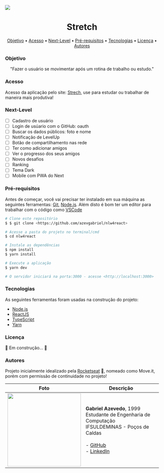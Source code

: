 <img style=(widht:75%) src="assets/index.gif">
<h1 align="center">Stretch</h1>

<p align="center">
 <a href="#Objetivo">Objetivo</a> •
 <a href="#Acesso">Acesso</a> •
 <a href="#Next-Level">Next-Level</a> • 
 <a href="#Pré-requisitos">Pré-requisitos</a> • 
 <a href="#Tecnologias">Tecnologias</a> • 
 <a href="#Licença">Licença</a> • 
 <a href="#Autores">Autores</a>
</p>


### Objetivo

<p align="center">"Fazer o usuário se movimentar após um rotina de trabalho ou estudo."</p>

### Acesso

Acesso da aplicação pelo site: <a align="center" href="https://stretch-azevgabriel.vercel.app/">Strech</a>, use para estudar ou trabalhar de maneira mais produtiva!

### Next-Level

- [ ] Cadastro de usuário
- [ ] Login de usúario com o GitHub: oauth
- [ ] Buscar os dados públicos: foto e nome
- [ ] Notificação de LevelUp
- [ ] Botão de compartilhamento nas rede
- [ ] Ter como adicionar amigos
- [ ] Ver o progresso dos seus amigos
- [ ] Novos desafios
- [ ] Ranking
- [ ] Tema Dark
- [ ] Mobile com PWA do Next

### Pré-requisitos

Antes de começar, você vai precisar ter instalado em sua máquina as seguintes ferramentas:
[Git](https://git-scm.com), [Node.js](https://nodejs.org/en/). 
Além disto é bom ter um editor para trabalhar com o código como [VSCode](https://code.visualstudio.com/)

```bash
# Clone este repositório
$ $ git clone <https://github.com/azevgabriel/nlw4react>

# Acesse a pasta do projeto no terminal/cmd
$ cd nlw4react

# Instale as dependências
$ npm install
$ yarn install

# Execute a aplicação
$ yarn dev

# O servidor iniciará na porta:3000 - acesse <http://localhost:3000>
```

### Tecnologias

As seguintes ferramentas foram usadas na construção do projeto:

- [Node.js](https://nodejs.org/en/)
- [ReactJS](https://pt-br.reactjs.org/)
- [TypeScript](https://www.typescriptlang.org/)
- [Yarn](https://yarnpkg.com/)

### Licença

🚧 Em construção... 🚧

### Autores

Projeto inicialmente idealizado pela <a href="https://rocketseat.com.br/">Rocketseat</a> 🚀, nomeado como Move.it, porém com permissão de continuidade no projeto!

Foto   | Descrição
--------- | ------
<img src="https://github.com/azevgabriel.png" width="240" height="240"/>| <strong>Gabriel Azevedo</strong>, 1999 </br> Estudante de Engenharia de Computação </br>IFSULDEMINAS - Poços de Caldas</br></br> - <a href="https://github.com/azevgabriel">GitHub</a> </br> - <a href="https://www.linkedin.com/in/azevgabriel/">LinkedIn</a>



